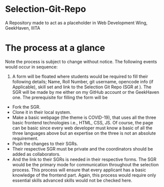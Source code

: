 # Selection-Git-Repo
A Repository made to act as a placeholder in Web Development Wing, GeekHaven, IIITA

# The process at a glance

Note the process is subject to change without notice.
The following events would occur in sequence:
1. A form will be floated where students would be required to fill their following details; Name, Roll Number, git username, opencode info (if Applicable), skill set and link to the Selection Git Repo (SGR at ). The SGR will be made by me either on my GitHub account or the GeekHaven one. The prerequisite for filling the form will be 
-	Fork the SGR.
-	Clone it in their local system.
-	Make a basic webpage (the theme is COVID-19), that uses all the three basic frontend technologies i.e., HTML, CSS, JS. Of course, the page can be basic since every web developer must know a basic of all the three languages above but an expertise on the three is not an absolute requirement.
-	Push the changes to their SGRs.
-	Their respective SGR must be private and the coordinators should be added as collaborators. 
-	And the link to their SGRs is needed in their respective forms.
The SGR would be the primary mode for communication throughout the selection process. This process will ensure that every applicant has a basic knowledge of the frontend part. Again, this process would require only essential skills advanced skills would not be checked here.
